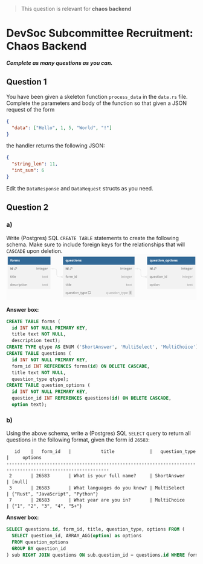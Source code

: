 > This question is relevant for **chaos backend**

# DevSoc Subcommittee Recruitment: Chaos Backend

***Complete as many questions as you can.***

## Question 1
You have been given a skeleton function `process_data` in the `data.rs` file.
Complete the parameters and body of the function so that given a JSON request of the form

```json
{
  "data": ["Hello", 1, 5, "World", "!"]
}
```

the handler returns the following JSON:
```json
{
  "string_len": 11,
  "int_sum": 6
}
```

Edit the `DataResponse` and `DataRequest` structs as you need.

## Question 2

### a)
Write (Postgres) SQL `CREATE TABLE` statements to create the following schema.
Make sure to include foreign keys for the relationships that will `CASCADE` upon deletion.
![Database Schema](db_schema.png)

**Answer box:**
```sql
CREATE TABLE forms (
  id INT NOT NULL PRIMARY KEY,
  title text NOT NULL,
  description text);
CREATE TYPE qtype AS ENUM ('ShortAnswer', 'MultiSelect', 'MultiChoice');
CREATE TABLE questions (
  id INT NOT NULL PRIMARY KEY,
  form_id INT REFERENCES forms(id) ON DELETE CASCADE,
  title text NOT NULL,
  question_type qtype);
CREATE TABLE question_options (
  id INT NOT NULL PRIMARY KEY,
  question_id INT REFERENCES questions(id) ON DELETE CASCADE,
  option text);
```

### b)
Using the above schema, write a (Postgres) SQL `SELECT` query to return all questions in the following format, given the form id `26583`:
```
   id    |   form_id   |           title             |   question_type   |     options
------------------------------------------------------------------------------------------------------------
 2       | 26583       | What is your full name?     | ShortAnswer       | [null]
 3       | 26583       | What languages do you know? | MultiSelect       | {"Rust", "JavaScript", "Python"}
 7       | 26583       | What year are you in?       | MultiChoice       | {"1", "2", "3", "4", "5+"}
```

**Answer box:**
```sql
SELECT questions.id, form_id, title, question_type, options FROM (
  SELECT question_id, ARRAY_AGG(option) as options
  FROM question_options
  GROUP BY question_id
) sub RIGHT JOIN questions ON sub.question_id = questions.id WHERE form_id = 26583 ORDER BY questions.id;
```
